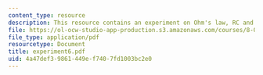 ```yaml
---
content_type: resource
description: This resource contains an experiment on Ohm's law, RC and RL circuits.
file: https://ol-ocw-studio-app-production.s3.amazonaws.com/courses/8-02-physics-ii-electricity-and-magnetism-spring-2007/4a47def39861449ef7407fd1003bc2e0_experiment6.pdf
file_type: application/pdf
resourcetype: Document
title: experiment6.pdf
uid: 4a47def3-9861-449e-f740-7fd1003bc2e0
---
```

